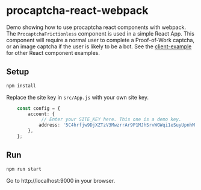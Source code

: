 # procaptcha-react-webpack

Demo showing how to use procaptcha react components with webpack. The `ProcaptchaFrictionless` component is used in a
simple React App. This component will require a normal user to complete a Proof-of-Work captcha, or an image captcha if
the user is likely to be a bot. See
the [client-example](https://github.com/prosopo/captcha/blob/87631d223796264cd168bf06d5e149aa0ca2f5e9/demos/client-example/src/App.tsx#L222-L227)
for other React component examples.

## Setup

```bash
npm install
```

Replace the site key in `src/App.js` with your own site key.

```typescript
    const config = {
        account: {
             // Enter your SITE_KEY here. This one is a demo key.
            address: '5C4hrfjw9DjXZTzV3MwzrrAr9P1MJhSrvWGWqi1eSuyUpnhM',
        },
    };
```

## Run

```bash
npm run start
```

Go to http://localhost:9000 in your browser.
